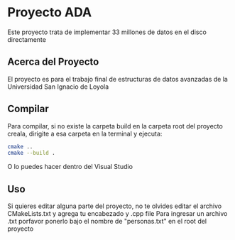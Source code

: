 # Proyecto ADA

Este proyecto trata de implementar 33 millones de datos en el disco directamente

## Acerca del Proyecto

El proyecto es para el trabajo final de estructuras de datos avanzadas de la Universidad San Ignacio de Loyola

## Compilar

Para compilar, si no existe la carpeta build en la carpeta root del proyecto creala, dirigite a esa carpeta en la terminal y ejecuta:

```bash
cmake ..
cmake --build .
```
O lo puedes hacer dentro del Visual Studio
## Uso

Si quieres editar alguna parte del proyecto, no te olvides editar el archivo CMakeLists.txt y agrega tu encabezado y .cpp file
Para ingresar un archivo .txt porfavor ponerlo bajo el nombre de "personas.txt" en el root del proyecto

